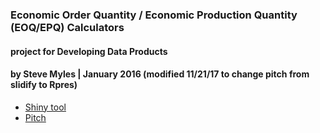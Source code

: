 ### Economic Order Quantity / Economic Production Quantity (EOQ/EPQ) Calculators
#### project for Developing Data Products
#### by Steve Myles | January 2016 (modified 11/21/17 to change pitch from slidify to Rpres)

* [Shiny tool](https://scumdogsteev.shinyapps.io/eoq-epq/)
* [Pitch](http://s.mylesandmyles.info/eoq-epq/)

